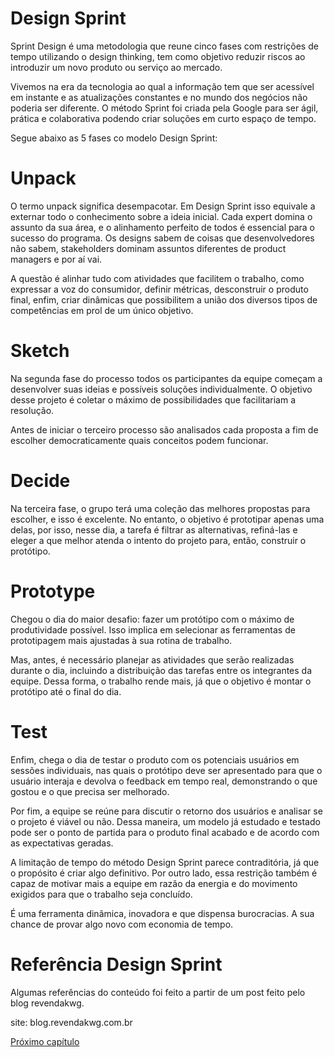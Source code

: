 # Design Sprint 

Sprint Design é uma metodologia que reune cinco fases com restrições de tempo utilizando o design thinking, tem como objetivo reduzir riscos ao introduzir um novo produto ou serviço ao mercado.

Vivemos na era da tecnologia ao qual a informação tem que ser acessível em instante e as atualizações constantes e no mundo dos negócios não poderia ser diferente. O método Sprint foi criada pela Google para ser ágil, prática e colaborativa podendo criar soluções em curto espaço de tempo.

Segue abaixo as 5 fases co modelo Design Sprint: 

# Unpack

O termo unpack significa desempacotar. Em Design Sprint isso equivale a externar todo o conhecimento sobre a ideia inicial. Cada expert domina o assunto da sua área, e o alinhamento perfeito de todos é essencial para o sucesso do programa. Os designs sabem de coisas que desenvolvedores não sabem, stakeholders dominam assuntos diferentes de product managers e por aí vai.

A questão é alinhar tudo com atividades que facilitem o trabalho, como expressar a voz do consumidor, definir métricas, desconstruir o produto final, enfim, criar dinâmicas que possibilitem a união dos diversos tipos de competências em prol de um único objetivo.

# Sketch 

Na segunda fase do processo todos os participantes da equipe começam a desenvolver suas ideias e possíveis soluções individualmente. O objetivo desse projeto é coletar o máximo de possibilidades que facilitariam a resolução.

Antes de iniciar o terceiro processo são analisados cada proposta a fim de escolher democraticamente quais conceitos podem funcionar.

# Decide

Na terceira  fase, o grupo terá uma coleção das melhores propostas para escolher, e isso é excelente. No entanto, o objetivo é prototipar apenas uma delas, por isso, nesse dia, a tarefa é filtrar as alternativas, refiná-las e eleger a que melhor atenda o intento do projeto para, então, construir o protótipo.

# Prototype

Chegou o dia do maior desafio: fazer um protótipo com o máximo de produtividade possível. Isso implica em selecionar as ferramentas de prototipagem mais ajustadas à sua rotina de trabalho.

Mas, antes, é necessário planejar as atividades que serão realizadas durante o dia, incluindo a distribuição das tarefas entre os integrantes da equipe. Dessa forma, o trabalho rende mais, já que o objetivo é montar o protótipo até o final do dia.
# Test

Enfim, chega o dia de testar o produto com os potenciais usuários em sessões individuais, nas quais o protótipo deve ser apresentado para que o usuário interaja e devolva o feedback em tempo real, demonstrando o que gostou e o que precisa ser melhorado.

Por fim, a equipe se reúne para discutir o retorno dos usuários e analisar se o projeto é viável ou não. Dessa maneira, um modelo já estudado e testado pode ser o ponto de partida para o produto final acabado e de acordo com as expectativas geradas.

A limitação de tempo do método Design Sprint parece contraditória, já que o propósito é criar algo definitivo. Por outro lado, essa restrição também é capaz de motivar mais a equipe em razão da energia e do movimento exigidos para que o trabalho seja concluído. 

É uma ferramenta dinâmica, inovadora e que dispensa burocracias. A sua chance de provar algo novo com economia de tempo.

# Referência Design Sprint

Algumas referências do conteúdo foi feito a partir de um post feito pelo blog revendakwg.

site: blog.revendakwg.com.br

[Próximo capítulo](../09%20Design%20Thinking/Design%20Thinking.md)